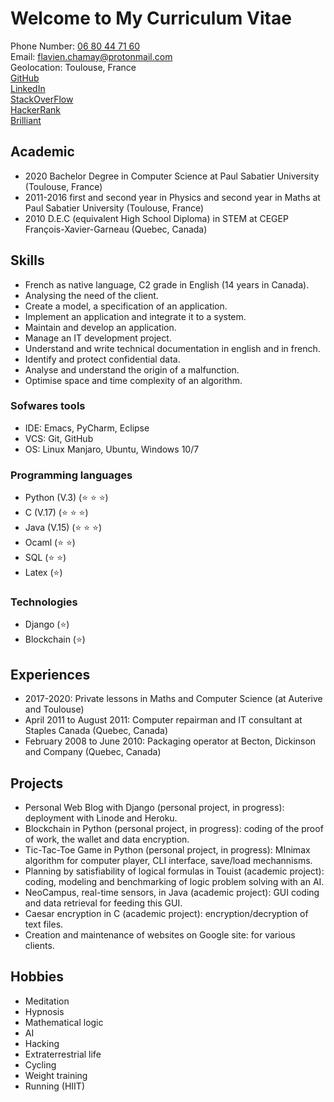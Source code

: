 # Welcome to My Curriculum Vitae
Phone Number: <a href="tel:06-80-44-71-60">06 80 44 71 60</a> \
Email: [flavien.chamay@protonmail.com](mailto:flavien.chamay@protonmail.com) \
Geolocation: Toulouse, France \
[GitHub](https://github.com/flavienChamay) \
[LinkedIn](https://www.linkedin.com/in/flavienchamay/) \
[StackOverFlow](https://stackoverflow.com/users/7347010/flavien-chamay?tab=profile) \
[HackerRank](https://www.hackerrank.com/flavien_chamay) \
[Brilliant](https://brilliant.org/profile/flavien-kmc04m/about/)


## Academic
* 2020 Bachelor Degree in Computer Science at Paul Sabatier University (Toulouse, France)
* 2011-2016 first and second year in Physics and second year in Maths at Paul Sabatier University (Toulouse, France)
* 2010 D.E.C (equivalent High School Diploma) in STEM at CEGEP François-Xavier-Garneau (Quebec, Canada)

## Skills 
* French as native language, C2 grade in English (14 years in Canada).
* Analysing the need of the client.
* Create a model, a specification of an application.
* Implement an application and integrate it to a system.
* Maintain and develop an application.
* Manage an IT development project.
* Understand and write technical documentation in english and in french.
* Identify and protect confidential data.
* Analyse and understand the origin of a malfunction.
* Optimise space and time complexity of an algorithm.

### Sofwares tools
* IDE: Emacs, PyCharm, Eclipse
* VCS: Git, GitHub
* OS: Linux Manjaro, Ubuntu, Windows 10/7

### Programming languages
* Python (V.3) (:star: :star: :star:)
* C (V.17) (:star: :star: :star:)
* Java (V.15) (:star: :star: :star:)
* Ocaml (:star: :star:)
* SQL (:star: :star:)
* Latex (:star:)

### Technologies
* Django (:star:)
* Blockchain (:star:)

## Experiences
* 2017-2020: Private lessons in Maths and Computer Science (at Auterive and Toulouse)
* April 2011 to August 2011: Computer repairman and IT consultant at Staples Canada (Quebec, Canada)
* February 2008 to June 2010: Packaging operator at Becton, Dickinson and Company (Quebec, Canada)

## Projects
* Personal Web Blog with Django (personal project, in progress): deployment with Linode and Heroku.
* Blockchain in Python (personal project, in progress): coding of the proof of work, the wallet and data encryption.
* Tic-Tac-Toe Game in Python (personal project, in progress): MInimax algorithm for computer player, CLI interface, save/load mechannisms.  
* Planning by satisfiability of logical formulas in Touist (academic project): coding, modeling and benchmarking of logic problem solving with an AI.
* NeoCampus, real-time sensors, in Java (academic project): GUI coding and data retrieval for feeding this GUI.
* Caesar encryption in C (academic project): encryption/decryption of text files.
* Creation and maintenance of websites on Google site: for various clients.

## Hobbies
* Meditation
* Hypnosis
* Mathematical logic
* AI
* Hacking
* Extraterrestrial life
* Cycling
* Weight training
* Running (HIIT)
